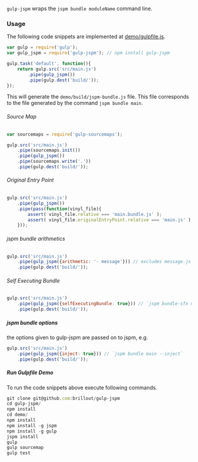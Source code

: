 `gulp-jspm` wraps the `jspm bundle moduleName` command line.

### Usage

The following code snippets are implemented at [demo/gulpfile.js](demo/gulpfile.js).

```js
var gulp = require('gulp');
var gulp_jspm = require('gulp-jspm'); // npm install gulp-jspm

gulp.task('default', function(){
    return gulp.src('src/main.js')
        .pipe(gulp_jspm())
        .pipe(gulp.dest('build/'));
});
```

This will generate the `demo/build/jspm-bundle.js` file.
This file corresponds to the file generated by the command `jspm bundle main`.


###### Source Map

```js
var sourcemaps = require('gulp-sourcemaps');

gulp.src('src/main.js')
    .pipe(sourcemaps.init())
    .pipe(gulp_jspm())
    .pipe(sourcemaps.write('.'))
    .pipe(gulp.dest('build/'));
```

###### Original Entry Point

```js
gulp.src('src/main.js')
    .pipe(gulp_jspm())
    .pipe(pass(function(vinyl_file){
        assert( vinyl_file.relative === 'main.bundle.js' );
        assert( vinyl_file.originalEntryPoint.relative === 'main.js' );
    }));
```

###### jspm bundle arithmetics

```js
gulp.src('src/main.js')
    .pipe(gulp_jspm({arithmetic: '- message'})) // excludes message.js from bundle
    .pipe(gulp.dest('build/'));
```

###### Self Executing Bundle

```js
gulp.src('src/main.js')
    .pipe(gulp_jspm({selfExecutingBundle: true})) // `jspm bundle-sfx main`
    .pipe(gulp.dest('build/'));
```

##### jspm bundle options

the options given to gulp-jspm are passed on to jspm, e.g.
```js
gulp.src('src/main.js')
    .pipe(gulp_jspm({inject: true})) // `jspm bundle main --inject`
    .pipe(gulp.dest('build/'));
```

##### Run Gulpfile Demo

To run the code snippets above execute following commands.

```js
git clone git@github.com:brillout/gulp-jspm
cd gulp-jspm/
npm install
cd demo/
npm install
npm install -g jspm
npm install -g gulp
jspm install
gulp
gulp sourcemap
gulp test
```


